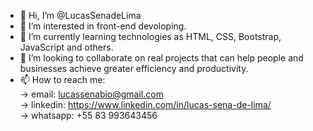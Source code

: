 - 👋 Hi, I’m @LucasSenadeLima
- 👀 I’m interested in front-end devoloping.
- 🌱 I’m currently learning technologies as HTML, CSS, Bootstrap, JavaScript and others.
- 💞️ I’m looking to collaborate on real projects that can help people and businesses achieve greater efficiency and productivity.
- 📫 How to reach me: <br>
      -> email: lucassenabio@gmail.com <br>
      -> linkedin: https://www.linkedin.com/in/lucas-sena-de-lima/ <br>
      -> whatsapp: +55 83 993643456

<!---
LucasSenadeLima/LucasSenadeLima is a ✨ special ✨ repository because its `README.md` (this file) appears on your GitHub profile.
You can click the Preview link to take a look at your changes.
--->
